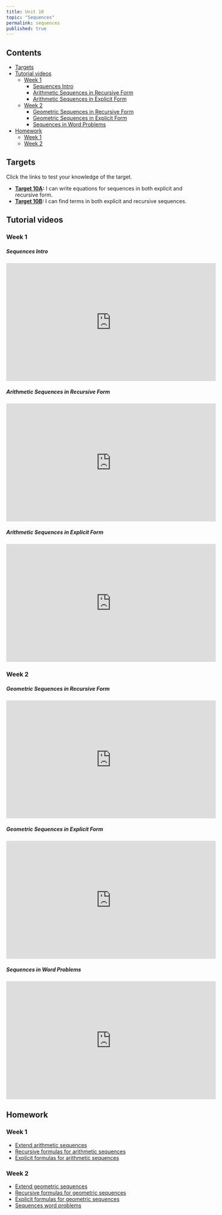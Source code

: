 ```yaml
---
title: Unit 10
topic: "Sequences"
permalink: sequences
published: true
---
```


## Contents <!-- omit in toc -->
- [Targets](#targets)
- [Tutorial videos](#tutorial-videos)
  - [Week 1](#week-1)
      - [Sequences Intro](#sequences-intro)
      - [Arithmetic Sequences in Recursive Form](#arithmetic-sequences-in-recursive-form)
      - [Arithmetic Sequences in Explicit Form](#arithmetic-sequences-in-explicit-form)
  - [Week 2](#week-2)
      - [Geometric Sequences in Recursive Form](#geometric-sequences-in-recursive-form)
      - [Geometric Sequences in Explicit Form](#geometric-sequences-in-explicit-form)
      - [Sequences in Word Problems](#sequences-in-word-problems)
- [Homework](#homework)
  - [Week 1](#week-1-1)
  - [Week 2](#week-2-1)

## Targets

Click the links to test your knowledge of the target.

- **[Target 10A](https://forms.gle/SjpmX3AzZxS6aw7Z6):** I can write equations for sequences in both explicit and recursive form.
- **[Target 10B](https://forms.gle/WKftuGUpWz3rCrkU8):** I can find terms in both explicit and recursive sequences.

## Tutorial videos

### Week 1

##### Sequences Intro

<div class="responsive-video">
    <iframe width="560" height="315" src="https://www.youtube.com/embed/KsFw6h_-Bxw" frameborder="0" allow="accelerometer; autoplay; encrypted-media; gyroscope; picture-in-picture" allowfullscreen></iframe>
</div>

##### Arithmetic Sequences in Recursive Form

<div class="responsive-video">
    <iframe width="560" height="315" src="https://www.youtube.com/embed/19GMpUVStJY" frameborder="0" allow="accelerometer; autoplay; encrypted-media; gyroscope; picture-in-picture" allowfullscreen></iframe>
</div>

##### Arithmetic Sequences in Explicit Form

<div class="responsive-video">
    <iframe width="560" height="315" src="https://www.youtube.com/embed/ES6_Eql8dFE" frameborder="0" allow="accelerometer; autoplay; encrypted-media; gyroscope; picture-in-picture" allowfullscreen></iframe>
</div>

### Week 2

##### Geometric Sequences in Recursive Form

<div class="responsive-video">
    <iframe width="560" height="315" src="https://www.youtube.com/embed/XS36WnsPkZU" frameborder="0" allow="accelerometer; autoplay; encrypted-media; gyroscope; picture-in-picture" allowfullscreen></iframe>
</div>

##### Geometric Sequences in Explicit Form

<div class="responsive-video">
    <iframe width="560" height="315" src="https://www.youtube.com/embed/BNjOGHJUz8s" frameborder="0" allow="accelerometer; autoplay; encrypted-media; gyroscope; picture-in-picture" allowfullscreen></iframe>
</div>

##### Sequences in Word Problems

<div class="responsive-video">
    <iframe width="560" height="315" src="https://www.youtube.com/embed/DHTh2TlnzJY" frameborder="0" allow="accelerometer; autoplay; encrypted-media; gyroscope; picture-in-picture" allowfullscreen></iframe>  
</div>

## Homework

### Week 1

- [Extend arithmetic sequences](https://www.khanacademy.org/math/algebra/x2f8bb11595b61c86:sequences/x2f8bb11595b61c86:introduction-to-arithmetic-sequences/e/arithmetic_sequences_1?modal=1)
- [Recursive formulas for arithmetic sequences](https://www.khanacademy.org/math/algebra/x2f8bb11595b61c86:sequences/x2f8bb11595b61c86:constructing-arithmetic-sequences/e/recursive-formulas-for-arithmetic-sequences?modal=1)
- [Explicit formulas for arithmetic sequences](https://www.khanacademy.org/math/algebra/x2f8bb11595b61c86:sequences/x2f8bb11595b61c86:constructing-arithmetic-sequences/e/explicit-formulas-for-arithmetic-sequences?modal=1)

### Week 2

- [Extend geometric sequences](https://www.khanacademy.org/math/algebra/x2f8bb11595b61c86:sequences/x2f8bb11595b61c86:introduction-to-geometric-sequences/e/geometric_sequences_1?modal=1)
- [Recursive formulas for geometric sequences](https://www.khanacademy.org/math/algebra/x2f8bb11595b61c86:sequences/x2f8bb11595b61c86:constructing-geometric-sequences/e/recursive-formulas-for-geometric-sequences?modal=1)
- [Explicit formulas for geometric sequences](https://www.khanacademy.org/math/algebra/x2f8bb11595b61c86:sequences/x2f8bb11595b61c86:constructing-geometric-sequences/e/sequences-as-functions?modal=1)
- [Sequences word problems](https://www.khanacademy.org/math/algebra/x2f8bb11595b61c86:sequences/x2f8bb11595b61c86:modeling-with-sequences/e/recursive_explicit?modal=1)

<!-- ## Problems of the Week

Find them on [FlipGrid](https://flipgrid.com/gomath38). -->